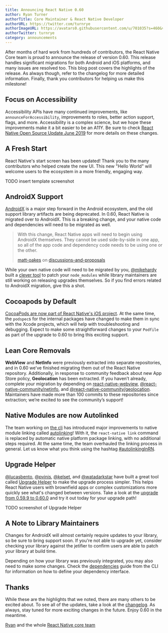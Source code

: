 ```yaml
---
title: Announcing React Native 0.60
author: Ryan Turner
authorTitle: Core Maintainer & React Native Developer
authorURL: https://twitter.com/turnrye
authorImageURL: https://avatars0.githubusercontent.com/u/701035?s=460&v=4
authorTwitter: turnrye
category: announcements
---
```


After months of hard work from hundreds of contributors, the React Native Core team is proud to announce the release of version 0.60. This release handles significant migrations for both Android and iOS platforms, and many issues are resolved too. This blog post covers the highlights of the release. As always though, refer to the changelog for more detailed information. Finally, thank you contributors for helping us make this milestone!

## Focus on Accessibility

Accessibility APIs have many continued improvements, like `announceForAccessibility`, improvements to roles, better action support, flags, and more. Accessibility is a complex science, but we hope these improvements make it a bit easier to be an A11Y. Be sure to check [React Native Open Source Update June 2019](https://facebook.github.io/react-native/blog/2019/06/12/react-native-open-source-update#meaningful-community-contributions) for more details on these changes.

## A Fresh Start

React Native's start screen has been updated! Thank you to the many contributors who helped create the new UI. This new "Hello World" will welcome users to the ecosystem in a more friendly, engaging way.

TODO insert template screenshot

## AndroidX Support

[AndroidX](https://developer.android.com/jetpack/androidx) is a major step forward in the Android ecosystem, and the old support library artifacts are being deprecated. In 0.60, React Native is migrated over to AndroidX. This is a breaking change, and your native code and dependencies will need to be migrated as well.

> With this change, React Native apps will need to begin using AndroidX themselves. They cannot be used side-by-side in one app, so all of the app code and dependency code needs to be using one or the other.
>
> [matt-oakes](https://github.com/matt-oakes) on [discussions-and-proposals](https://github.com/react-native-community/discussions-and-proposals/issues/129)

While your own native code will need to be migrated by you, [@mikehardy](https://github.com/mikehardy) built a [clever tool](https://github.com/mikehardy/jetifier) to patch your `node_modules` while library maintainers are still working on releasing upgrades themselves. So if you find errors related to AndroidX migration, give this a shot.

## Cocoapods by Default

[CocoaPods are now part of React Native's iOS project](https://github.com/react-native-community/discussions-and-proposals/blob/master/proposals/0004-cocoapods-support-improvements.md). At the same time, the `podspec`s for the internal packages have changed to make them in sync with the Xcode projects, which will help with troubleshooting and debugging. Expect to make some straightforward changes to your `Podfile` as part of the upgrade to 0.60 to bring this exciting support.

## Lean Core Removals

**WebView** and **NetInfo** were previously extracted into separate repositories, and in 0.60 we’ve finished migrating them out of the React Native repository. Additionally, in response to community feedback about new App Store policy, **Geolocation** has been extracted. If you haven’t already, complete your migration by depending on [react-native-webview](https://github.com/react-native-community/react-native-webview), [@react-native-community/netinfo](https://github.com/react-native-community/react-native-netinfo), and [@react-native-community/geolocation](https://github.com/react-native-community/react-native-geolocation). Maintainers have made more than 100 commits to these repositories since extraction; we’re excited to see the community’s support!

## Native Modules are now Autolinked

The team working on [the cli](https://github.com/react-native-community/cli) has introduced major improvements to native module linking called [autolinking](https://github.com/react-native-community/cli/blob/master/docs/autolinking.md)! With it, the `react-native link` command is replaced by automatic native platform package linking, with no additional steps required. At the same time, the team overhauled the linking process in general. Let us know what you think using the hashtag [#autolinkingInRN](https://twitter.com/intent/tweet?hashtags=autolinkingInRN).

## Upgrade Helper

[@lucasbento](https://github.com/lucasbento), [@pvinis](https://github.com/pvinis), [@kelset](https://github.com/kelset), and [@watadarkstar](https://github.com/watadarkstar) have built a great tool called [Upgrade Helper](https://react-native-community.github.io/upgrade-helper/) to make the upgrade process simpler. This helps React Native users with brownfield apps or complex customizations more quickly see what's changed between versions. Take a look at the [upgrade from 0.59.9 to 0.60.0](https://react-native-community.github.io/upgrade-helper/?from=0.59.9&to=0.60.0) and try it out today for your upgrade path!

TODO screenshot of Upgrade Helper


## A Note to Library Maintainers

Changes for AndroidX will almost certainly require updates to your library, so be sure to bring support soon. If you're not able to upgrade yet, consider checking your library against the jetifier to confirm users are able to patch your library at build time.

Depending on how your library was previously integrated, you may also need to make some changes. Check the [dependencies](https://github.com/react-native-community/cli/blob/master/docs/dependencies.md) guide from the CLI for information on how to define your dependency interface.

## Thanks

While these are the highlights that we noted, there are many others to be excited about. To see all of the updates, take a look at the [changelog](https://github.com/react-native-community/react-native-releases/blob/master/CHANGELOG.md). As always, stay tuned for more exciting changes in the future. Enjoy 0.60 in the meantime.

[Ryan](https://github.com/turnrye) and the whole [React Native core team](https://twitter.com/reactnative)
